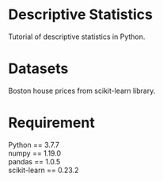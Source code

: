 # Descriptive Statistics
Tutorial of descriptive statistics in Python.

# Datasets
Boston house prices from scikit-learn library.

# Requirement
Python == 3.7.7 \
numpy == 1.19.0 \
pandas == 1.0.5 \
scikit-learn == 0.23.2

